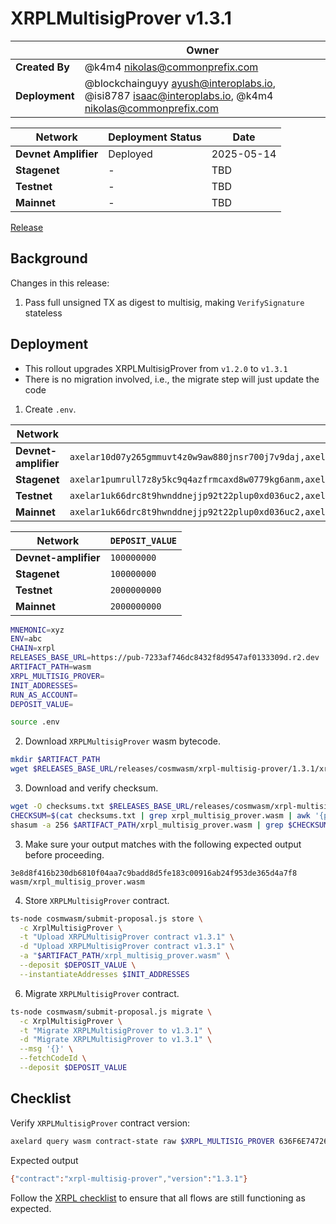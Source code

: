 # XRPLMultisigProver v1.3.1

|                | **Owner**                                                                                                  |
|----------------|------------------------------------------------------------------------------------------------------------|
| **Created By** | @k4m4 <nikolas@commonprefix.com>                                                                           |
| **Deployment** | @blockchainguyy <ayush@interoplabs.io>, @isi8787 <isaac@interoplabs.io>, @k4m4 <nikolas@commonprefix.com> |

| **Network**          | **Deployment Status** | **Date**   |
|----------------------|-----------------------|------------|
| **Devnet Amplifier** | Deployed              | 2025-05-14 |
| **Stagenet**         | -                     | TBD        |
| **Testnet**          | -                     | TBD        |
| **Mainnet**          | -                     | TBD        |

[Release](https://github.com/commonprefix/axelar-amplifier/releases/tag/xrpl-multisig-prover-v1.3.1)

## Background

Changes in this release:

1. Pass full unsigned TX as digest to multisig, making `VerifySignature` stateless

## Deployment

- This rollout upgrades XRPLMultisigProver from `v1.2.0` to `v1.3.1`
- There is no migration involved, i.e., the migrate step will just update the code

1. Create `.env`.

| Network              | `INIT_ADDRESSES`                                                                                                                            | `RUN_AS_ACCOUNT`                                |
| -------------------- | ------------------------------------------------------------------------------------------------------------------------------------------- | ----------------------------------------------- |
| **Devnet-amplifier** | `axelar10d07y265gmmuvt4z0w9aw880jnsr700j7v9daj,axelar1zlr7e5qf3sz7yf890rkh9tcnu87234k6k7ytd9`                                               | `axelar10d07y265gmmuvt4z0w9aw880jnsr700j7v9daj` |
| **Stagenet**         | `axelar1pumrull7z8y5kc9q4azfrmcaxd8w0779kg6anm,axelar10d07y265gmmuvt4z0w9aw880jnsr700j7v9daj,axelar12qvsvse32cjyw60ztysd3v655aj5urqeup82ky` | `axelar10d07y265gmmuvt4z0w9aw880jnsr700j7v9daj` |
| **Testnet**          | `axelar1uk66drc8t9hwnddnejjp92t22plup0xd036uc2,axelar10d07y265gmmuvt4z0w9aw880jnsr700j7v9daj,axelar12f2qn005d4vl03ssjq07quz6cja72w5ukuchv7` | `axelar10d07y265gmmuvt4z0w9aw880jnsr700j7v9daj` |
| **Mainnet**          | `axelar1uk66drc8t9hwnddnejjp92t22plup0xd036uc2,axelar10d07y265gmmuvt4z0w9aw880jnsr700j7v9daj,axelar1nctnr9x0qexemeld5w7w752rmqdsqqv92dw9am` | `axelar10d07y265gmmuvt4z0w9aw880jnsr700j7v9daj` |

| Network              | `DEPOSIT_VALUE` |
| -------------------- | --------------- |
| **Devnet-amplifier** | `100000000`     |
| **Stagenet**         | `100000000`     |
| **Testnet**          | `2000000000`    |
| **Mainnet**          | `2000000000`    |

```bash
MNEMONIC=xyz
ENV=abc
CHAIN=xrpl
RELEASES_BASE_URL=https://pub-7233af746dc8432f8d9547af0133309d.r2.dev
ARTIFACT_PATH=wasm
XRPL_MULTISIG_PROVER=
INIT_ADDRESSES=
RUN_AS_ACCOUNT=
DEPOSIT_VALUE=
```

```bash
source .env
```

2. Download `XRPLMultisigProver` wasm bytecode.

```bash
mkdir $ARTIFACT_PATH
wget $RELEASES_BASE_URL/releases/cosmwasm/xrpl-multisig-prover/1.3.1/xrpl_multisig_prover.wasm --directory-prefix=$ARTIFACT_PATH
```

3. Download and verify checksum.

```bash
wget -O checksums.txt $RELEASES_BASE_URL/releases/cosmwasm/xrpl-multisig-prover/1.3.1/checksums.txt
CHECKSUM=$(cat checksums.txt | grep xrpl_multisig_prover.wasm | awk '{print $1}')
shasum -a 256 $ARTIFACT_PATH/xrpl_multisig_prover.wasm | grep $CHECKSUM
```

3. Make sure your output matches with the following expected output before proceeding.

```
3e8d8f416b230db6810f04aa7c9badd8d5fe183c00916ab24f953de365d4a7f8  wasm/xrpl_multisig_prover.wasm
```

4. Store `XRPLMultisigProver` contract.

```bash
ts-node cosmwasm/submit-proposal.js store \
  -c XrplMultisigProver \
  -t "Upload XRPLMultisigProver contract v1.3.1" \
  -d "Upload XRPLMultisigProver contract v1.3.1" \
  -a "$ARTIFACT_PATH/xrpl_multisig_prover.wasm" \
  --deposit $DEPOSIT_VALUE \
  --instantiateAddresses $INIT_ADDRESSES
```

6. Migrate `XRPLMultisigProver` contract.

```bash
ts-node cosmwasm/submit-proposal.js migrate \
  -c XrplMultisigProver \
  -t "Migrate XRPLMultisigProver to v1.3.1" \
  -d "Migrate XRPLMultisigProver to v1.3.1" \
  --msg '{}' \
  --fetchCodeId \
  --deposit $DEPOSIT_VALUE
```

## Checklist

Verify `XRPLMultisigProver` contract version:

```bash
axelard query wasm contract-state raw $XRPL_MULTISIG_PROVER 636F6E74726163745F696E666F -o json | jq -r '.data' | base64 -d
```

Expected output

```bash
{"contract":"xrpl-multisig-prover","version":"1.3.1"}
```

Follow the [XRPL checklist](../xrpl/2025-02-v1.0.0.md) to ensure that all flows are still functioning as expected.
